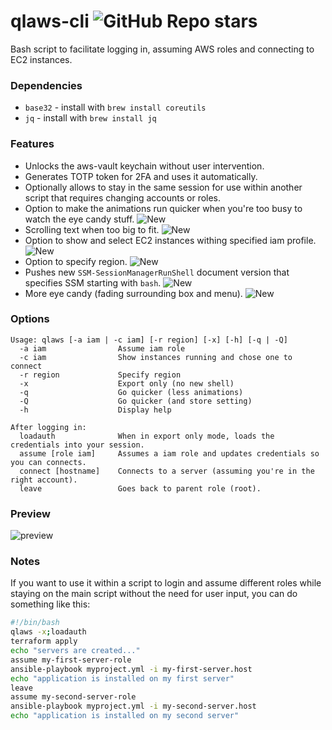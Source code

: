 # qlaws-cli ![GitHub Repo stars](https://img.shields.io/github/stars/pedrocatalao/qlaws-cli)

Bash script to facilitate logging in, assuming AWS roles and connecting to EC2 instances.

### Dependencies
* `base32` - install with `brew install coreutils`
* `jq` - install with `brew install jq`

### Features
* Unlocks the aws-vault keychain without user intervention.
* Generates TOTP token for 2FA and uses it automatically.
* Optionally allows to stay in the same session for use within another script that requires changing accounts or roles.
* Option to make the animations run quicker when you're too busy to watch the eye candy stuff. ![New](https://img.shields.io/badge/NEW-green?style=plastic)
* Scrolling text when too big to fit. ![New](https://img.shields.io/badge/NEW-green?style=plastic)
* Option to show and select EC2 instances withing specified iam profile. ![New](https://img.shields.io/badge/NEW-green?style=plastic)
* Option to specify region. ![New](https://img.shields.io/badge/NEW-green?style=plastic)
* Pushes new `SSM-SessionManagerRunShell` document version that specifies SSM starting with `bash`. ![New](https://img.shields.io/badge/NEW-green?style=plastic)
* More eye candy (fading surrounding box and menu). ![New](https://img.shields.io/badge/NEW-green?style=plastic)

### Options
```
Usage: qlaws [-a iam | -c iam] [-r region] [-x] [-h] [-q | -Q]
  -a iam                Assume iam role
  -c iam                Show instances running and chose one to connect
  -r region             Specify region
  -x                    Export only (no new shell)
  -q                    Go quicker (less animations)
  -Q                    Go quicker (and store setting)
  -h                    Display help

After logging in:
  loadauth              When in export only mode, loads the credentials into your session.
  assume [role iam]     Assumes a iam role and updates credentials so you can connects.
  connect [hostname]    Connects to a server (assuming you're in the right account).
  leave                 Goes back to parent role (root).
```

### Preview

![preview](docs/qlaws5.gif)

### Notes

If you want to use it within a script to login and assume different roles while staying on the main script without the need for user input, you can do something like this:

```bash
#!/bin/bash
qlaws -x;loadauth
terraform apply
echo "servers are created..."
assume my-first-server-role
ansible-playbook myproject.yml -i my-first-server.host
echo "application is installed on my first server"
leave
assume my-second-server-role
ansible-playbook myproject.yml -i my-second-server.host
echo "application is installed on my second server"
```

